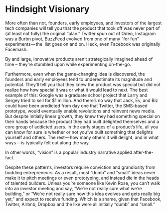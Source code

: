 # Hindsight Visionary

More often than not, founders, early employees, and investors of the largest tech companies will tell you that the product that took off was never part of (at least not fully) the original “plan.” Twitter spun out of Odeo, Instagram was a Burbn pivot, BuzzFeed evolved from one of many “for fun” experiments — the  list goes on and on. Heck, even Facebook was originally Facemash.

By and large, innovative products aren’t strategically imagined ahead of time – they’re stumbled upon while experimenting on-the-go.

Furthermore, even when the game-changing idea is discovered, the founders and early employees tend to underestimate its magnitude and potential. They’ll tell you that they knew the product was special but did not realize how how special it was or what it would lead to next. The best example of this: Google was a graduate school project that Larry and Sergey tried to sell for $1 million. And there’s no way that Jack, Ev, and Biz could have been predicted from day one that Twitter, the SMS-based prototype, would eventually enable revolutions and reinvent news media. But despite initially linear growth, they knew they had something special on their hands because the product they had built delighted themselves and a core group of addicted users. In the early stages of a product’s life, all you can know for sure is whether or not you’ve built something that delights yourself and others. The rest — how many others it will delight, and in what ways — is typically felt out along the way.

In other words, “vision” is a popular industry narrative applied after-the-fact.

Despite these patterns, investors require conviction and grandiosity from budding entrepreneurs. As a result, most “dumb” and “small” ideas never make it to pitch meetings or even prototyping, and instead die in the heads of talented builders. Unless you’re someone like Kevin Rose, you can’t walk into an investor meeting and say, “We’re not really sure what we’re building,” or “We’re not really sure how this idea evolves and gets really big yet,” and expect to receive funding. Which is a shame, given that Facebook, Twitter, Airbnb, Dropbox and the like were all initially “dumb” and “small.”















